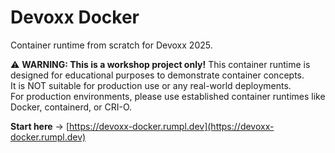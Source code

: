 # Devoxx Docker

Container runtime from scratch for Devoxx 2025.

⚠️ **WARNING: This is a workshop project only!** 
This container runtime is designed for educational purposes to demonstrate container concepts.   
It is NOT suitable for production use or any real-world deployments.   
For production environments, please use established container runtimes like Docker, containerd, or CRI-O.

**Start here** -> [https://devoxx-docker.rumpl.dev](https://devoxx-docker.rumpl.dev)
